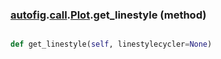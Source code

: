 ### [autofig](autofig.md).[call](autofig.call.md).[Plot](autofig.call.Plot.md).get_linestyle (method)


```py

def get_linestyle(self, linestylecycler=None)

```


